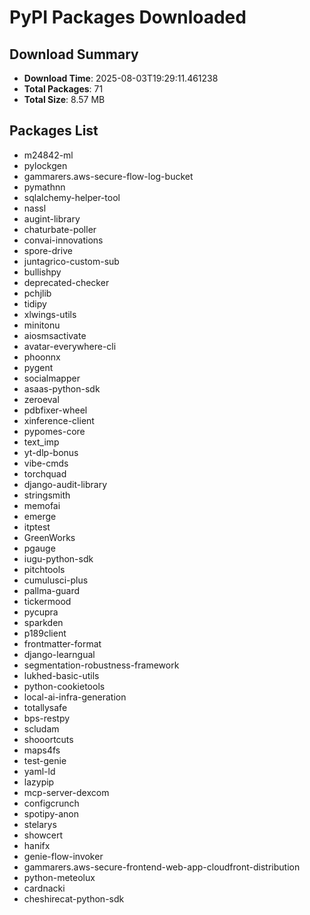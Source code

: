 # PyPI Packages Downloaded

## Download Summary
- **Download Time**: 2025-08-03T19:29:11.461238
- **Total Packages**: 71
- **Total Size**: 8.57 MB

## Packages List
- m24842-ml
- pylockgen
- gammarers.aws-secure-flow-log-bucket
- pymathnn
- sqlalchemy-helper-tool
- nassl
- augint-library
- chaturbate-poller
- convai-innovations
- spore-drive
- juntagrico-custom-sub
- bullishpy
- deprecated-checker
- pchjlib
- tidipy
- xlwings-utils
- minitonu
- aiosmsactivate
- avatar-everywhere-cli
- phoonnx
- pygent
- socialmapper
- asaas-python-sdk
- zeroeval
- pdbfixer-wheel
- xinference-client
- pypomes-core
- text_imp
- yt-dlp-bonus
- vibe-cmds
- torchquad
- django-audit-library
- stringsmith
- memofai
- emerge
- itptest
- GreenWorks
- pgauge
- iugu-python-sdk
- pitchtools
- cumulusci-plus
- pallma-guard
- tickermood
- pycupra
- sparkden
- p189client
- frontmatter-format
- django-learngual
- segmentation-robustness-framework
- lukhed-basic-utils
- python-cookietools
- local-ai-infra-generation
- totallysafe
- bps-restpy
- scludam
- shooortcuts
- maps4fs
- test-genie
- yaml-ld
- lazypip
- mcp-server-dexcom
- configcrunch
- spotipy-anon
- stelarys
- showcert
- hanifx
- genie-flow-invoker
- gammarers.aws-secure-frontend-web-app-cloudfront-distribution
- python-meteolux
- cardnacki
- cheshirecat-python-sdk
